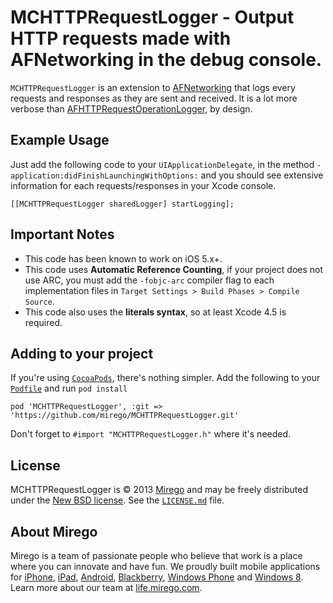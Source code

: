 
# MCHTTPRequestLogger - Output HTTP requests made with AFNetworking in the debug console.

`MCHTTPRequestLogger` is an extension to [AFNetworking](http://github.com/AFNetworking/AFNetworking/) that logs every requests and responses as they are sent and received. It is a lot more verbose than [AFHTTPRequestOperationLogger](http://github.com/AFNetworking/AFHTTPRequestOperationLogger/), by design.

## Example Usage

Just add the following code to your `UIApplicationDelegate`, in the method `-application:didFinishLaunchingWithOptions:` and you should see extensive information for each requests/responses in your Xcode console.
```objc
[[MCHTTPRequestLogger sharedLogger] startLogging];
```

## Important Notes

- This code has been known to work on iOS 5.x+.
- This code uses **Automatic Reference Counting**, if your project does not use ARC, you must add the `-fobjc-arc` compiler flag to each implementation files in `Target Settings > Build Phases > Compile Source`.
- This code also uses the **literals syntax**, so at least Xcode 4.5 is required.

## Adding to your project

If you're using [`CocoaPods`](http://cocoapods.org/), there's nothing simpler.
Add the following to your [`Podfile`](http://docs.cocoapods.org/podfile.html)
and run `pod install`

```
pod 'MCHTTPRequestLogger', :git => 'https://github.com/mirego/MCHTTPRequestLogger.git'
```

Don't forget to `#import "MCHTTPRequestLogger.h"` where it's needed.

## License

MCHTTPRequestLogger is © 2013 [Mirego](http://www.mirego.com) and may be freely
distributed under the [New BSD license](http://opensource.org/licenses/BSD-3-Clause).
See the [`LICENSE.md`](https://github.com/mirego/MCUIColorUtils/blob/master/LICENSE.md) file.

## About Mirego

Mirego is a team of passionate people who believe that work is a place where you can innovate and have fun.
We proudly built mobile applications for
[iPhone](http://mirego.com/en/iphone-app-development/ "iPhone application development"),
[iPad](http://mirego.com/en/ipad-app-development/ "iPad application development"),
[Android](http://mirego.com/en/android-app-development/ "Android application development"),
[Blackberry](http://mirego.com/en/blackberry-app-development/ "Blackberry application development"),
[Windows Phone](http://mirego.com/en/windows-phone-app-development/ "Windows Phone application development") and
[Windows 8](http://mirego.com/en/windows-8-app-development/ "Windows 8 application development").
Learn more about our team at [life.mirego.com](http://life.mirego.com "Join our mobile design and development team").
